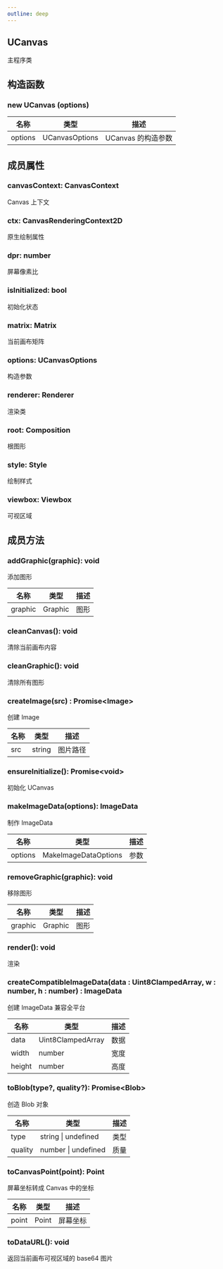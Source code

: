 ```yaml
---
outline: deep
---
```


## UCanvas

主程序类

## 构造函数

### new UCanvas (options)

| 名称    | 类型           | 描述               |
| ------- | -------------- | ------------------ |
| options | UCanvasOptions | UCanvas 的构造参数 |

## 成员属性

### canvasContext: CanvasContext

Canvas 上下文

### ctx: CanvasRenderingContext2D

原生绘制属性

### dpr: number

屏幕像素比

### isInitialized: bool

初始化状态

### matrix: Matrix

当前画布矩阵

### options: UCanvasOptions

构造参数

### renderer: Renderer

渲染类

### root: Composition

根图形

### style: Style

绘制样式

### viewbox: Viewbox

可视区域

## 成员方法

### addGraphic(graphic): void

添加图形

| 名称    | 类型    | 描述 |
| ------- | ------- | ---- |
| graphic | Graphic | 图形 |

### cleanCanvas(): void

清除当前画布内容

### cleanGraphic(): void

清除所有图形

### createImage(src) : Promise\<Image\>

创建 Image

| 名称 | 类型   | 描述     |
| ---- | ------ | -------- |
| src  | string | 图片路径 |

### ensureInitialize(): Promise\<void\>

初始化 UCanvas

### makeImageData(options): ImageData

制作 ImageData

| 名称    | 类型                 | 描述 |
| ------- | -------------------- | ---- |
| options | MakeImageDataOptions | 参数 |

### removeGraphic(graphic): void

移除图形

| 名称    | 类型    | 描述 |
| ------- | ------- | ---- |
| graphic | Graphic | 图形 |

### render(): void

渲染

### createCompatibleImageData(data : Uint8ClampedArray, w : number, h : number) : ImageData

创建 ImageData 兼容全平台

| 名称   | 类型              | 描述 |
| ------ | ----------------- | ---- |
| data   | Uint8ClampedArray | 数据 |
| width  | number            | 宽度 |
| height | number            | 高度 |

### toBlob(type?, quality?): Promise\<Blob\>

创造 Blob 对象

| 名称    | 类型                | 描述 |
| ------- | ------------------- | ---- |
| type    | string \| undefined | 类型 |
| quality | number \| undefined | 质量 |

### toCanvasPoint(point): Point

屏幕坐标转成 Canvas 中的坐标

| 名称  | 类型  | 描述     |
| ----- | ----- | -------- |
| point | Point | 屏幕坐标 |

### toDataURL(): void

返回当前画布可视区域的 base64 图片
